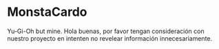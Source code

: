 # MonstaCardo
Yu-Gi-Oh but mine.
Hola buenas, por favor tengan consideración con nuestro proyecto en intenten no revelear información innecesariamente.
